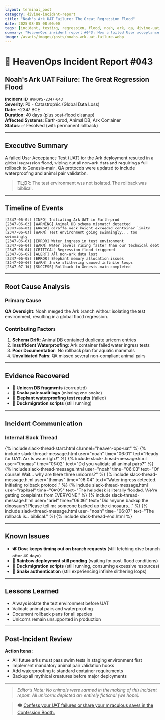 ```yaml
---
layout: terminal_post
category: divine-incident-report
title: "Noah's Ark UAT Failure: The Great Regression Flood"
date: 2025-08-05 08:00:00
tags: [incident, testing, regression, flood, noah, ark, qa, divine-uat, rollback, raphael, ariel, thomas]
summary: "HeavenOps incident report #043: How a failed User Acceptance Test led to the most famous rollback in history."
image: /assets/images/posts/noahs-ark-uat-failure.webp
---
```


# 🛶 HeavenOps Incident Report #043
## Noah's Ark UAT Failure: The Great Regression Flood

**Incident ID**: `HVNOPS-2347-043`  
**Severity**: P0 - Catastrophic (Global Data Loss)  
**Date**: ~2347 BCE  
**Duration**: 40 days (plus post-flood cleanup)  
**Affected Systems**: Earth-prod, Animal DB, Ark Container  
**Status**: ✅ Resolved (with permanent rollback)

---

## Executive Summary

A failed User Acceptance Test (UAT) for the Ark deployment resulted in a global regression flood, wiping out all non-ark data and requiring a full rollback to Genesis-main. QA protocols were updated to include waterproofing and animal pair validation.

> **TL;DR**: The test environment was not isolated. The rollback was biblical.

---

## Timeline of Events

```log
[2347-06-01] [INFO] Initiating Ark UAT in Earth-prod
[2347-06-02] [WARNING] Animal DB schema mismatch detected
[2347-06-02] [ERROR] Giraffe neck height exceeded container limits
[2347-06-03] [WARN] Test environment going swimmingly... too swimmingly
[2347-06-03] [ERROR] Water ingress in test environment
[2347-06-04] [WARN] Water levels rising faster than our technical debt
[2347-06-04] [CRITICAL] Regression flood triggered
[2347-06-05] [ALERT] All non-ark data lost
[2347-06-05] [ERROR] Elephant memory allocation issues
[2347-06-06] [WARN] Snake slithering caused infinite loops
[2347-07-10] [SUCCESS] Rollback to Genesis-main completed
```

---

## Root Cause Analysis

### Primary Cause
**QA Oversight**: Noah merged the Ark branch without isolating the test environment, resulting in a global flood regression.

### Contributing Factors
1. **Schema Drift**: Animal DB contained duplicate unicorn entries
2. **Insufficient Waterproofing**: Ark container failed water ingress tests
3. **Poor Documentation**: No rollback plan for aquatic mammals
4. **Unvalidated Pairs**: QA missed several non-compliant animal pairs

---

## Evidence Recovered

- 🦄 **Unicorn DB fragments** (corrupted)
- 🐍 **Snake pair audit logs** (missing one snake)
- 🐘 **Elephant waterproofing test results** (failed)
- 🦆 **Duck migration scripts** (still running)

---

## Incident Communication

### Internal Slack Thread

{% include slack-thread-start.html channel="heaven-ops-uat" %}
{% include slack-thread-message.html user="noah" time="06:01" text="Ready for UAT. Ark is watertight!" %}
{% include slack-thread-message.html user="thomas" time="06:02" text="Did you validate all animal pairs?" %}
{% include slack-thread-message.html user="noah" time="06:03" text="Of course! Wait... why are there three unicorns?" %}
{% include slack-thread-message.html user="thomas" time="06:04" text="Water ingress detected. Initiating rollback protocol." %}
{% include slack-thread-message.html user="raphael" time="06:05" text="The helpdesk is literally flooded. We're getting complaints from EVERYONE." %}
{% include slack-thread-message.html user="ariel" time="06:06" text="Did anyone backup the dinosaurs? Please tell me someone backed up the dinosaurs..." %}
{% include slack-thread-message.html user="noah" time="06:07" text="The rollback is... biblical." %}
{% include slack-thread-end.html %}

---

## Known Issues

- 🕊️ **Dove keeps timing out on branch requests** (still fetching olive branch after 40 days)
- 🌈 **Rainbow deployment still pending** (waiting for post-flood conditions)
- 🦆 **Duck migration scripts** (still running, consuming excessive resources)
- 🐍 **Snake authentication** (still experiencing infinite slithering loops)

---

## Lessons Learned
- Always isolate the test environment before UAT
- Validate animal pairs and waterproofing
- Document rollback plans for all species
- Unicorns remain unsupported in production

---

## Post-Incident Review

**Action Items:**
- All future arks must pass swim tests in staging environment first
- Implement mandatory animal pair validation hooks
- Add waterproofing to standard container requirements
- Backup all mythical creatures before major deployments

---

> _Editor’s Note: No animals were harmed in the making of this incident report. All unicorns depicted are entirely fictional (we hope)._

> 🗨️ [Confess your UAT failures or share your miraculous saves in the Confession Booth.](#confessions)


